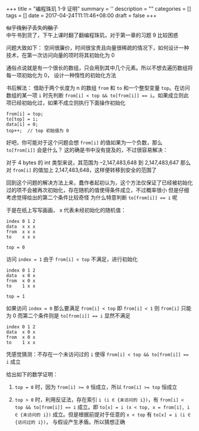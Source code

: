 
+++
title = "编程珠玑 1-9 证明"
summary = ''
description = ""
categories = []
tags = []
date = 2017-04-24T11:11:46+08:00
draft = false
+++

~~似乎找到了丢失的脑子~~  
中午书到货了，下午上课时翻了翻编程珠玑，对于第一章的习题 9 比较困惑  

问题大致如下：
空间很廉价，时间很宝贵且向量很稀疏的情况下，如何设计一种技术，在第一次访问向量的项时将其初始化为 0  

通俗点说就是有一个很长的数组，只会用到其中几个元素。所以不想去遍历数组将每一项初始化为 0， 设计一种惰性的初始化方法  

书后解法：
借助于两个长度为 n 的数组 `from` 和 `to` 和一个整型变量 `top`。在访问数组的某一项 `i` 时先判断
`from[i] < top && to[from[i]] == i`。如果成立则此项已经初始化过，如果不成立则执行下面操作初始化

```
from[i] = top;
to[top] = i;
data[i] = 0;
top++;  // top 初始值为 0
```

好吧，你可能对于这个问题会想 `from[i]` 的值如果为一个负数，那么 `to[from[i]]` 会是什么？
这的确是书中没有提及的，不过很容易解决：

对于 4 bytes 的 int 类型来说，其范围为 –2,147,483,648 到 2,147,483,647
那么对 `from[i]` 的值加上 2,147,483,648，这样便转移到安全的范围了

回到这个问题的解决方法上来，蠢作者起初认为，这个方法仅保证了已经被初始化过的项不会被再次初始化，存在随机的值使得条件成立，不过概率很小
但是仔细考虑觉得给出的第二个条件比较奇怪 为什么特意判断 `to[from[i]] == i` 呢  

于是在纸上写写画画， x 代表未经初始化的随机值：

```
index 0 1 2
data  x x x
from  x x x
to    x x x

top = 0
```

访问 `index = 1` 由于 `from[i] < top` 不满足，进行初始化

```
index 0 1 2
data  x 0 x
from  x 0 x
to    1 x x

top = 1
```

如果访问 `index = 0`
那么要满足 `from[i] < top` 即 `from[i] < 1` 则 `from[i]` 只能为 0
而第二个条件则是 `to[from[i]] == i` 显然不满足

```
index 0 1 2
data  x 0 x
from  x 0 x
to    1 x x
```

凭感觉猜测：不存在一个未访问过的 `i` 使得 `from[i] < top && to[from[i]] == i` 成立

给出如下的数学证明：  

1) `top = 0` 时，因为 `from[i] >= 0` 恒成立，所以 `from[i] >= top` 恒成立

2) `top > 0` 时，利用反证法，存在索引 `i (i ∈ {未访问的 i})`，有 `from[i] < top && to[from[i]] == i` 成立。即 `to[x] = i (x < top, x = from[i], i ∈ {未访问的 i})` 成立。但是根据前提对于任意的 `x < top` 有 `to[x] = i (i ∈ {访问过的 i})`， 与假设产生矛盾。所以猜想正确

    